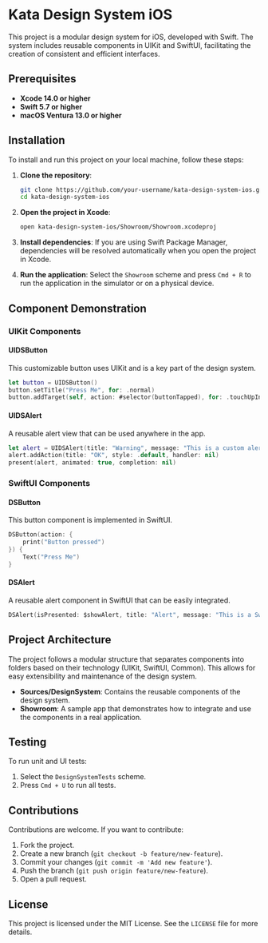 
# Kata Design System iOS

This project is a modular design system for iOS, developed with Swift. The system includes reusable components in UIKit and SwiftUI, facilitating the creation of consistent and efficient interfaces.

## Prerequisites

- **Xcode 14.0 or higher**
- **Swift 5.7 or higher**
- **macOS Ventura 13.0 or higher**

## Installation

To install and run this project on your local machine, follow these steps:

1. **Clone the repository**:
   ```bash
   git clone https://github.com/your-username/kata-design-system-ios.git
   cd kata-design-system-ios
   ```

2. **Open the project in Xcode**:
   ```bash
   open kata-design-system-ios/Showroom/Showroom.xcodeproj
   ```

3. **Install dependencies**:
   If you are using Swift Package Manager, dependencies will be resolved automatically when you open the project in Xcode.

4. **Run the application**:
   Select the `Showroom` scheme and press `Cmd + R` to run the application in the simulator or on a physical device.

## Component Demonstration

### UIKit Components

#### UIDSButton
This customizable button uses UIKit and is a key part of the design system.

```swift
let button = UIDSButton()
button.setTitle("Press Me", for: .normal)
button.addTarget(self, action: #selector(buttonTapped), for: .touchUpInside)
```

#### UIDSAlert
A reusable alert view that can be used anywhere in the app.

```swift
let alert = UIDSAlert(title: "Warning", message: "This is a custom alert.")
alert.addAction(title: "OK", style: .default, handler: nil)
present(alert, animated: true, completion: nil)
```

### SwiftUI Components

#### DSButton
This button component is implemented in SwiftUI.

```swift
DSButton(action: {
    print("Button pressed")
}) {
    Text("Press Me")
}
```

#### DSAlert
A reusable alert component in SwiftUI that can be easily integrated.

```swift
DSAlert(isPresented: $showAlert, title: "Alert", message: "This is a SwiftUI alert.")
```

## Project Architecture

The project follows a modular structure that separates components into folders based on their technology (UIKit, SwiftUI, Common). This allows for easy extensibility and maintenance of the design system.

- **Sources/DesignSystem**: Contains the reusable components of the design system.
- **Showroom**: A sample app that demonstrates how to integrate and use the components in a real application.

## Testing

To run unit and UI tests:

1. Select the `DesignSystemTests` scheme.
2. Press `Cmd + U` to run all tests.

## Contributions

Contributions are welcome. If you want to contribute:

1. Fork the project.
2. Create a new branch (`git checkout -b feature/new-feature`).
3. Commit your changes (`git commit -m 'Add new feature'`).
4. Push the branch (`git push origin feature/new-feature`).
5. Open a pull request.

## License

This project is licensed under the MIT License. See the `LICENSE` file for more details.

